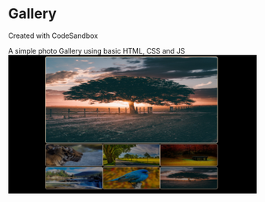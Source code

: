 # Gallery
Created with CodeSandbox

A simple photo Gallery using basic HTML, CSS and JS
![Demo](images/demo.png)